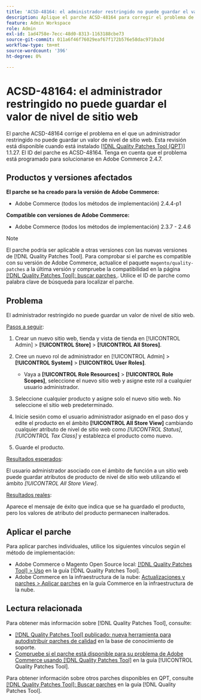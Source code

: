 ```yaml
---
title: 'ACSD-48164: el administrador restringido no puede guardar el valor de nivel de sitio web'
description: Aplique el parche ACSD-48164 para corregir el problema de Adobe Commerce en el que un administrador restringido no puede guardar un valor de nivel de sitio web.
feature: Admin Workspace
role: Admin
exl-id: 1ad4758e-7ecc-48d0-8313-1163188cbe73
source-git-commit: 011a6f46f76029eaf67f172b576e58dac9710a3d
workflow-type: tm+mt
source-wordcount: '396'
ht-degree: 0%

---
```


# ACSD-48164: el administrador restringido no puede guardar el valor de nivel de sitio web

El parche ACSD-48164 corrige el problema en el que un administrador restringido no puede guardar un valor de nivel de sitio web. Esta revisión está disponible cuando está instalado [[!DNL Quality Patches Tool (QPT)]](https://experienceleague.adobe.com/en/docs/commerce-operations/tools/quality-patches-tool/quality-patches-tool-to-self-serve-quality-patches) 1.1.27. El ID del parche es ACSD-48164. Tenga en cuenta que el problema está programado para solucionarse en Adobe Commerce 2.4.7.

## Productos y versiones afectados

**El parche se ha creado para la versión de Adobe Commerce:**

* Adobe Commerce (todos los métodos de implementación) 2.4.4-p1

**Compatible con versiones de Adobe Commerce:**

* Adobe Commerce (todos los métodos de implementación) 2.3.7 - 2.4.6

>[!NOTE]
>
>El parche podría ser aplicable a otras versiones con las nuevas versiones de [!DNL Quality Patches Tool]. Para comprobar si el parche es compatible con su versión de Adobe Commerce, actualice el paquete `magento/quality-patches` a la última versión y compruebe la compatibilidad en la página [[!DNL Quality Patches Tool]: buscar parches ](https://experienceleague.adobe.com/tools/commerce-quality-patches/index.html). Utilice el ID de parche como palabra clave de búsqueda para localizar el parche.

## Problema

El administrador restringido no puede guardar un valor de nivel de sitio web.

<u>Pasos a seguir</u>:

1. Crear un nuevo sitio web, tienda y vista de tienda en [!UICONTROL Admin] > **[!UICONTROL Store]** > **[!UICONTROL All Stores]**.
1. Cree un nuevo rol de administrador en [!UICONTROL Admin] > **[!UICONTROL System]** > **[!UICONTROL User Roles]**.

   * Vaya a **[!UICONTROL Role Resources]** > **[!UICONTROL Role Scopes]**, seleccione el nuevo sitio web y asigne este rol a cualquier usuario administrador.

1. Seleccione cualquier producto y asigne solo el nuevo sitio web. No seleccione el sitio web predeterminado.
1. Inicie sesión como el usuario administrador asignado en el paso dos y edite el producto en el ámbito **[!UICONTROL All Store View]** cambiando cualquier atributo de nivel de sitio web como *[!UICONTROL Status]*, *[!UICONTROL Tax Class]* y establezca el producto como nuevo.
1. Guarde el producto.

<u>Resultados esperados</u>:

El usuario administrador asociado con el ámbito de función a un sitio web puede guardar atributos de producto de nivel de sitio web utilizando el ámbito *[!UICONTROL All Store View]*.

<u>Resultados reales</u>:

Aparece el mensaje de éxito que indica que se ha guardado el producto, pero los valores de atributo del producto permanecen inalterados.

## Aplicar el parche

Para aplicar parches individuales, utilice los siguientes vínculos según el método de implementación:

* Adobe Commerce o Magento Open Source local: [[!DNL Quality Patches Tool] > Uso](/help/tools/quality-patches-tool/usage.md) en la guía [!DNL Quality Patches Tool].
* Adobe Commerce en la infraestructura de la nube: [Actualizaciones y parches > Aplicar parches](https://experienceleague.adobe.com/docs/commerce-cloud-service/user-guide/develop/upgrade/apply-patches.html) en la guía Commerce en la infraestructura de la nube.

## Lectura relacionada

Para obtener más información sobre [!DNL Quality Patches Tool], consulte:

* [[!DNL Quality Patches Tool] publicado: nueva herramienta para autodistribuir parches de calidad](https://experienceleague.adobe.com/en/docs/commerce-operations/tools/quality-patches-tool/quality-patches-tool-to-self-serve-quality-patches) en la base de conocimiento de soporte.
* [Compruebe si el parche está disponible para su problema de Adobe Commerce usando [!DNL Quality Patches Tool]](/help/tools/quality-patches-tool/patches-available-in-qpt/check-patch-for-magento-issue-with-magento-quality-patches.md) en la guía [!UICONTROL Quality Patches Tool].


Para obtener información sobre otros parches disponibles en QPT, consulte [[!DNL Quality Patches Tool]: Buscar parches](https://experienceleague.adobe.com/tools/commerce-quality-patches/index.html) en la guía [!DNL Quality Patches Tool].
